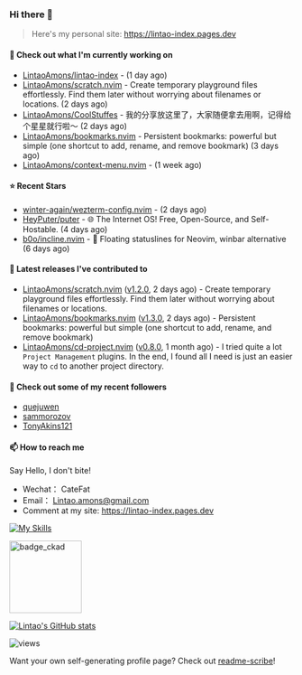 ### Hi there 👋
> Here's my personal site: https://lintao-index.pages.dev

#### 👷 Check out what I'm currently working on

- [LintaoAmons/lintao-index](https://github.com/LintaoAmons/lintao-index) -  (1 day ago)
- [LintaoAmons/scratch.nvim](https://github.com/LintaoAmons/scratch.nvim) - Create temporary playground files effortlessly. Find them later without worrying about filenames or locations. (2 days ago)
- [LintaoAmons/CoolStuffes](https://github.com/LintaoAmons/CoolStuffes) - 我的分享放这里了，大家随便拿去用啊，记得给个星星就行啦～ (2 days ago)
- [LintaoAmons/bookmarks.nvim](https://github.com/LintaoAmons/bookmarks.nvim) - Persistent bookmarks: powerful but simple (one shortcut to add, rename, and remove bookmark) (3 days ago)
- [LintaoAmons/context-menu.nvim](https://github.com/LintaoAmons/context-menu.nvim) -  (1 week ago)

#### ⭐ Recent Stars

- [winter-again/wezterm-config.nvim](https://github.com/winter-again/wezterm-config.nvim) -  (2 days ago)
- [HeyPuter/puter](https://github.com/HeyPuter/puter) - 🌐 The Internet OS! Free, Open-Source, and Self-Hostable. (4 days ago)
- [b0o/incline.nvim](https://github.com/b0o/incline.nvim) - 🎈 Floating statuslines for Neovim, winbar alternative (6 days ago)

#### 🔭 Latest releases I've contributed to

- [LintaoAmons/scratch.nvim](https://github.com/LintaoAmons/scratch.nvim) ([v1.2.0](https://github.com/LintaoAmons/scratch.nvim/releases/tag/v1.2.0), 2 days ago) - Create temporary playground files effortlessly. Find them later without worrying about filenames or locations.
- [LintaoAmons/bookmarks.nvim](https://github.com/LintaoAmons/bookmarks.nvim) ([v1.3.0](https://github.com/LintaoAmons/bookmarks.nvim/releases/tag/v1.3.0), 2 days ago) - Persistent bookmarks: powerful but simple (one shortcut to add, rename, and remove bookmark)
- [LintaoAmons/cd-project.nvim](https://github.com/LintaoAmons/cd-project.nvim) ([v0.8.0](https://github.com/LintaoAmons/cd-project.nvim/releases/tag/v0.8.0), 1 month ago) - I tried quite a lot `Project Management` plugins. In the end, I found all I need is just an easier way to `cd` to another project directory.

#### 👯 Check out some of my recent followers

- [quejuwen](https://github.com/quejuwen)
- [sammorozov](https://github.com/sammorozov)
- [TonyAkins121](https://github.com/TonyAkins121)

#### 📫 How to reach me
Say Hello, I don't bite!

- Wechat： CateFat
- Email： Lintao.amons@gmail.com
- Comment at my site: https://lintao-index.pages.dev

[![My Skills](https://skillicons.dev/icons?i=java,kotlin,spring,vim,kubernetes,docker,aws,bash,python,lua,go,js,ts,react,html,css,jenkins,postgres,mysql,mongodb)](https://skillicons.dev)

<img alt='badge_ckad' src="https://user-images.githubusercontent.com/24785373/206426236-a78f59dc-e6dc-4b92-a0c4-4cd7ab8e3649.png" width="auto" height="128" />

[![Lintao's GitHub stats](https://github-readme-stats.vercel.app/api?username=LintaoAmons)](https://github.com/LintaoAmons/github-readme-stats) 

<img src="https://komarev.com/ghpvc/?username=LintaoAmons" alt="views" />

Want your own self-generating profile page? Check out [readme-scribe](https://github.com/muesli/readme-scribe)!



